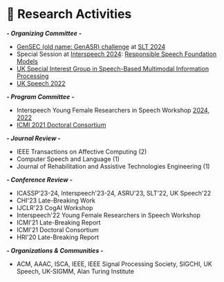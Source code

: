 # 👔 Research Activities
***- Organizing Committee -***
- [GenSEC (old name: GenASR) challenge](https://sites.google.com/view/gensec-challenge) at [SLT 2024](https://2024.ieeeslt.org/challenges/#1715507565729-916ec1d3-b60d)
- Special Session at [Interspeech 2024](https://interspeech2024.org/special-sessions-challenges/): [Responsible Speech Foundation Models](https://sites.google.com/view/responsiblespeech/)
- [UK Special Interest Group in Speech-Based Multimodal Information Processing](https://sites.google.com/view/uk-sigmm)
- [UK Speech 2022](https://conferences.inf.ed.ac.uk/ukspeech2022/)

***- Program Committee -***
- Interspeech Young Female Researchers in Speech Workshop [2024](https://sites.google.com/view/yfrsw-2024/), [2022](https://sites.google.com/view/yfrsw-2022/)
- [ICMI 2021 Doctoral Consortium](https://icmi.acm.org/2021/index.php?id=cfdc)

***- Journal Review -***
- IEEE Transactions on Affective Computing (2)
- Computer Speech and Language (1)
- Journal of Rehabilitation and Assistive Technologies Engineering (1)

***- Conference Review -***
- ICASSP'23-24, Interspeech'23-24, ASRU'23, SLT'22, UK Speech'22
- CHI'23 Late-Breaking Work
- IJCLR'23 CogAI Workshop
- Interspeech'22 Young Female Researchers in Speech Workshop 
- ICMI'21 Late-Breaking Report
- ICMI'21 Doctoral Consortium
- HRI'20 Late-Breaking Report

***- Organizations & Communities -***
- ACM, AAAC, ISCA, IEEE, IEEE Signal Processing Society, SIGCHI, UK Speech, UK-SIGMM, Alan Turing Institute
